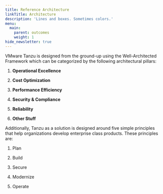 ```yaml
---
title: Reference Architecture
linkTitle: Architecture
description: 'Lines and boxes. Sometimes colors.'
menu:
  main:
    parent: outcomes
    weight: 1
hide_newsletter: true
---
```


VMware Tanzu is designed from the ground-up using the Well-Architected Framework which can be categorized by the following architectural pillars:

1. **Operational Excellence**

2. **Cost Optimization**

3. **Performance Efficiency**

4. **Security & Compliance**

5. **Reliability**

6. **Other Stuff**

Additionally, Tanzu as a solution is designed around five simple principles that help organizations develop enterprise class products. These principles are:

1. Plan

2. Build

3. Secure

4. Modernize

5. Operate
